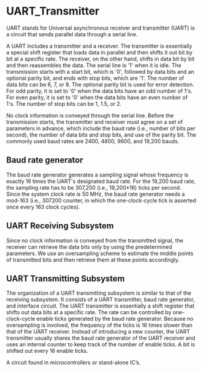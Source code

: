 # UART_Transmitter

UART stands for Universal asynchronous receiver and transmitter (UART) is a circuit that sends parallel data through a serial line.

A UART includes a transmitter and a receiver. The transmitter is essentially a special shift register that loads data in parallel and then shifts it out bit by bit at a specific rate. The receiver, on the other hand, shifts in data bit by bit and then reassembles the data. The serial line is '1' when it is idle. The transmission starts with a start bit, which is '0', followed by data bits and an optional parity bit, and ends with stop bits, which are '1'. The number of data bits can be 6, 7, or 8. The optional parity bit is used for error detection. For odd parity, it is set to '0' when the data bits have an odd number of 1's. For even parity, it is set to '0' when the data bits have an even number of 1's. The number of stop bits can be 1, 1.5, or 2.

No clock information is conveyed through the serial line. Before the transmission starts, the transmitter and receiver must agree on a set of parameters in advance, which include the baud rate (i.e., number of bits per second), the number of data bits and stop bits, and use of the parity bit. The commonly used baud rates are 2400, 4800, 9600, and 19,200 bauds.

## Baud rate generator

The baud rate generator generates a sampling signal whose frequency is exactly 16 times the UART's designated baud rate.
For the 19,200 baud rate, the sampling rate has to be 307,200 (i.e., 19,200*16) ticks per second. Since the system clock rate is 50 MHz, the baud rate generator needs a mod-163 (i.e., 307200 counter, in which the one-clock-cycle tick is asserted once every 163 clock cycles).

## UART Receiving Subsystem

Since no clock information is conveyed from the transmitted signal, the receiver can retrieve the data bits only by using the predetermined parameters. We use an oversampling scheme to estimate the middle points of transmitted bits and then retrieve them at these points accordingly.

## UART Transmitting Subsystem

The organization of a UART transmitting subsystem is similar to that of the receiving subsystem. It consists of a UART transmitter, baud rate generator, and interface circuit.
The UART transmitter is essentially a shift register that shifts out data bits at a specific rate. The rate can be controlled by one-clock-cycle enable ticks generated by the baud rate generator. Because no oversampling is involved, the frequency of the ticks is 16 times slower than that of the UART receiver. Instead of introducing a new counter, the UART transmitter usually shares the baud rate generator of the UART receiver and uses an internal counter to keep track of the number of enable ticks. A bit is shifted out every 16 enable
ticks.

A circuit found in microcontrollers or stand-alone IC’s.

